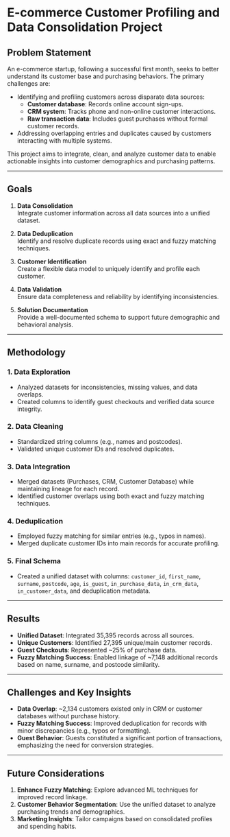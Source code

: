 # E-commerce Customer Profiling and Data Consolidation Project

## Problem Statement
An e-commerce startup, following a successful first month, seeks to better understand its customer base and purchasing behaviors. The primary challenges are:
- Identifying and profiling customers across disparate data sources:
  - **Customer database**: Records online account sign-ups.
  - **CRM system**: Tracks phone and non-online customer interactions.
  - **Raw transaction data**: Includes guest purchases without formal customer records.
- Addressing overlapping entries and duplicates caused by customers interacting with multiple systems.

This project aims to integrate, clean, and analyze customer data to enable actionable insights into customer demographics and purchasing patterns.

---

## Goals
1. **Data Consolidation**  
   Integrate customer information across all data sources into a unified dataset.

2. **Data Deduplication**  
   Identify and resolve duplicate records using exact and fuzzy matching techniques.

3. **Customer Identification**  
   Create a flexible data model to uniquely identify and profile each customer.

4. **Data Validation**  
   Ensure data completeness and reliability by identifying inconsistencies.

5. **Solution Documentation**  
   Provide a well-documented schema to support future demographic and behavioral analysis.

---

## Methodology

### 1. Data Exploration
- Analyzed datasets for inconsistencies, missing values, and data overlaps.
- Created columns to identify guest checkouts and verified data source integrity.

### 2. Data Cleaning
- Standardized string columns (e.g., names and postcodes).
- Validated unique customer IDs and resolved duplicates.

### 3. Data Integration
- Merged datasets (Purchases, CRM, Customer Database) while maintaining lineage for each record.
- Identified customer overlaps using both exact and fuzzy matching techniques.

### 4. Deduplication
- Employed fuzzy matching for similar entries (e.g., typos in names).
- Merged duplicate customer IDs into main records for accurate profiling.

### 5. Final Schema
- Created a unified dataset with columns: `customer_id`, `first_name`, `surname`, `postcode`, `age`, `is_guest`, `in_purchase_data`, `in_crm_data`, `in_customer_data`, and deduplication metadata.

---

## Results
- **Unified Dataset**: Integrated 35,395 records across all sources.
- **Unique Customers**: Identified 27,395 unique/main customer records.
- **Guest Checkouts**: Represented ~25% of purchase data.
- **Fuzzy Matching Success**: Enabled linkage of ~7,148 additional records based on name, surname, and postcode similarity.

---

## Challenges and Key Insights
- **Data Overlap**: ~2,134 customers existed only in CRM or customer databases without purchase history.
- **Fuzzy Matching Success**: Improved deduplication for records with minor discrepancies (e.g., typos or formatting).
- **Guest Behavior**: Guests constituted a significant portion of transactions, emphasizing the need for conversion strategies.

---

## Future Considerations
1. **Enhance Fuzzy Matching**: Explore advanced ML techniques for improved record linkage.
2. **Customer Behavior Segmentation**: Use the unified dataset to analyze purchasing trends and demographics.
3. **Marketing Insights**: Tailor campaigns based on consolidated profiles and spending habits.
